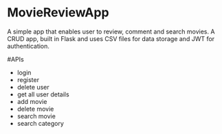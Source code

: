 # MovieReviewApp
A simple app that enables user to review, comment and search movies. A CRUD app, built in Flask and uses CSV files for data storage and JWT for authentication.

#APIs
* login
* register
* delete user
* get all user details
* add movie
* delete movie
* search movie
* search category
